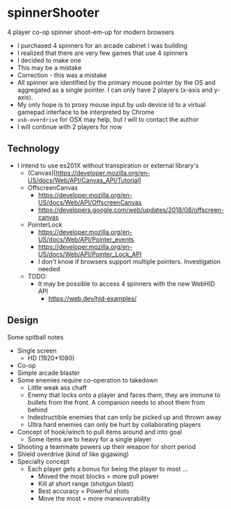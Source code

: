 spinnerShooter
==============

4 player co-op spinner shoot-em-up for modern browsers

* I purchased 4 spinners for an arcade cabinet I was building
* I realized that there are very few games that use 4 spinners
* I decided to make one
* This may be a mistake
* Correction - this was a mistake
* All spinner are identified by the primary mouse pointer by the OS and aggregated as a single pointer. I can only have 2 players (x-axis and y-axis).
* My only hope is to proxy mouse input by usb device id to a virtual gamepad interface to be interpreted by Chrome
* `usb-overdrive` for OSX may help, but I will to contact the author
* I will continue with 2 players for now


Technology
----------

* I intend to use es201X without transpiration or external library's
    * (Canvas)[https://developer.mozilla.org/en-US/docs/Web/API/Canvas_API/Tutorial]
    * OffscreenCanvas
        * https://developer.mozilla.org/en-US/docs/Web/API/OffscreenCanvas
        * https://developers.google.com/web/updates/2018/08/offscreen-canvas
    * PointerLock
        * https://developer.mozilla.org/en-US/docs/Web/API/Pointer_events
        * https://developer.mozilla.org/en-US/docs/Web/API/Pointer_Lock_API
        * I don't know if browsers support multiple pointers. Investigation needed
    * TODO:
        * It may be possible to access 4 spinners with the new WebHID API
            * https://web.dev/hid-examples/

Design
------

Some spitball notes

* Single screen
    * HD (1920*1080)
* Co-op
* Simple arcade blaster
* Some enemies require co-operation to takedown
    * Little weak ass chaff
    * Enemy that locks onto a player and faces them, they are immune to bullets from the front. A companion needs to shoot them from behind
    * Indestructible enemies that can only be picked up and thrown away
    * Ultra hard enemies can only be hurt by collaborating players
* Concept of hook/winch to pull items around and into goal
    * Some items are to heavy for a single player
* Shooting a teammate powers up their weapon for short period
* Shield overdrive (kind of like gigawing)
* Specialty concept
    * Each player gets a bonus for being the player to most ...
        * Moved the most blocks = more pull power
        * Kill at short range (shotgun blast)
        * Best accuracy = Powerful shots
        * Move the most = more maneuverability
